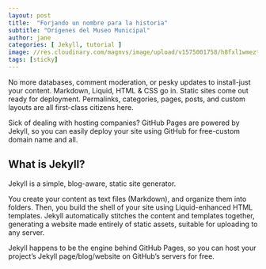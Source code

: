 ```yaml
---
layout: post
title:  "Forjando un nombre para la historia"
subtitle: "Orígenes del Museo Municipal"
author: jane
categories: [ Jekyll, tutorial ]
image: //res.cloudinary.com/magnvs/image/upload/v1575001758/h8fxl1wmeztqxqshwcz1.jpg
tags: [sticky]
---
```


No more databases, comment moderation, or pesky updates to install-just your content. Markdown, Liquid, HTML & CSS go in. Static sites come out ready for deployment. Permalinks, categories, pages, posts, and custom layouts are all first-class citizens here.

Sick of dealing with hosting companies? GitHub Pages are powered by Jekyll, so you can easily deploy your site using GitHub for free-custom domain name and all.

## What is Jekyll?

Jekyll is a simple, blog-aware, static site generator.

You create your content as text files (Markdown), and organize them into folders. Then, you build the shell of your site using Liquid-enhanced HTML templates. Jekyll automatically stitches the content and templates together, generating a website made entirely of static assets, suitable for uploading to any server.

Jekyll happens to be the engine behind GitHub Pages, so you can host your project’s Jekyll page/blog/website on GitHub’s servers for free.
